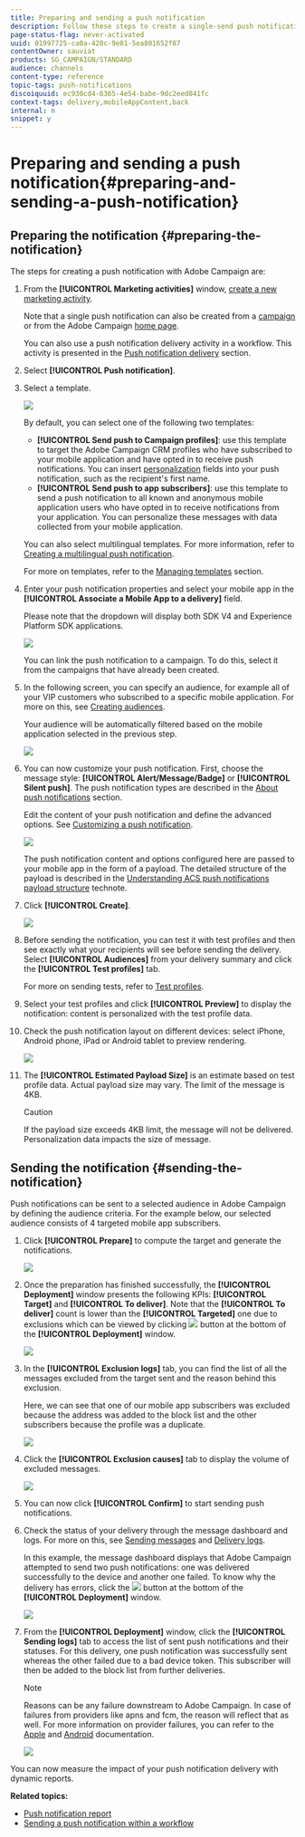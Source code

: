 ```yaml
---
title: Preparing and sending a push notification
description: Follow these steps to create a single-send push notification in Adobe Campaign.
page-status-flag: never-activated
uuid: 01997725-ca0a-420c-9e81-5ea801652f87
contentOwner: sauviat
products: SG_CAMPAIGN/STANDARD
audience: channels
content-type: reference
topic-tags: push-notifications
discoiquuid: ec930cd4-6365-4e54-babe-9dc2eed041fc
context-tags: delivery,mobileAppContent,back
internal: n
snippet: y
---
```


# Preparing and sending a push notification{#preparing-and-sending-a-push-notification}

## Preparing the notification {#preparing-the-notification}

The steps for creating a push notification with Adobe Campaign are:

1. From the **[!UICONTROL Marketing activities]** window, [create a new marketing activity](../../start/using/marketing-activities.md#creating-a-marketing-activity).

   Note that a single push notification can also be created from a [campaign](../../start/using/marketing-activities.md#creating-a-marketing-activity) or from the Adobe Campaign [home page](../../start/using/interface-description.md#home-page).

   You can also use a push notification delivery activity in a workflow. This activity is presented in the [Push notification delivery](../../automating/using/push-notification-delivery.md) section.

1. Select **[!UICONTROL Push notification]**.
1. Select a template. 

   ![](assets/push_notif_type.png)

   By default, you can select one of the following two templates:

    * **[!UICONTROL Send push to Campaign profiles]**: use this template to target the Adobe Campaign CRM profiles who have subscribed to your mobile application and have opted in to receive push notifications. You can insert [personalization](../../designing/using/personalization.md#inserting-a-personalization-field) fields into your push notification, such as the recipient's first name.
    * **[!UICONTROL Send push to app subscribers]**: use this template to send a push notification to all known and anonymous mobile application users who have opted in to receive notifications from your application. You can personalize these messages with data collected from your mobile application.

   You can also select multilingual templates. For more information, refer to [Creating a multilingual push notification](../../channels/using/creating-a-multilingual-push-notification.md).

   For more on templates, refer to the [Managing templates](../../start/using/marketing-activity-templates.md) section.

1. Enter your push notification properties and select your mobile app in the **[!UICONTROL Associate a Mobile App to a delivery]** field.

   Please note that the dropdown will display both SDK V4 and Experience Platform SDK applications.

   ![](assets/push_notif_properties.png)

   You can link the push notification to a campaign. To do this, select it from the campaigns that have already been created.

1. In the following screen, you can specify an audience, for example all of your VIP customers who subscribed to a specific mobile application. For more on this, see [Creating audiences](../../audiences/using/creating-audiences.md).

   Your audience will be automatically filtered based on the mobile application selected in the previous step.

   ![](assets/push_notif_audience.png)

1. You can now customize your push notification. First, choose the message style: **[!UICONTROL Alert/Message/Badge]** or **[!UICONTROL Silent push]**. The push notification types are described in the [About push notifications](../../channels/using/about-push-notifications.md) section.

   Edit the content of your push notification and define the advanced options. See [Customizing a push notification](../../channels/using/customizing-a-push-notification.md).

   ![](assets/push_notif_content.png)

   The push notification content and options configured here are passed to your mobile app in the form of a payload. The detailed structure of the payload is described in the [Understanding ACS push notifications payload structure](https://helpx.adobe.com/campaign/kb/understanding-campaign-standard-push-notifications-payload-struc.html) technote. 

1. Click **[!UICONTROL Create]**. 

   ![](assets/push_notif_content_2.png)

1. Before sending the notification, you can test it with test profiles and then see exactly what your recipients will see before sending the delivery. Select **[!UICONTROL Audiences]** from your delivery summary and click the **[!UICONTROL Test profiles]** tab.

   For more on sending tests, refer to [Test profiles](../../sending/using/sending-proofs.md).

1. Select your test profiles and click **[!UICONTROL Preview]** to display the notification: content is personalized with the test profile data.
1. Check the push notification layout on different devices: select iPhone, Android phone, iPad or Android tablet to preview rendering.

   ![](assets/push_notif_preview.png)

1. The **[!UICONTROL Estimated Payload Size]** is an estimate based on test profile data. Actual payload size may vary. The limit of the message is 4KB.

   >[!CAUTION]
   >
   >If the payload size exceeds 4KB limit, the message will not be delivered. Personalization data impacts the size of message.

## Sending the notification {#sending-the-notification}

Push notifications can be sent to a selected audience in Adobe Campaign by defining the audience criteria. For the example below, our selected audience consists of 4 targeted mobile app subscribers.

1. Click **[!UICONTROL Prepare]** to compute the target and generate the notifications.

   ![](assets/push_send_1.png)

1. Once the preparation has finished successfully, the **[!UICONTROL Deployment]** window presents the following KPIs: **[!UICONTROL Target]** and **[!UICONTROL To deliver]**. Note that the **[!UICONTROL To deliver]** count is lower than the **[!UICONTROL Targeted]** one due to exclusions which can be viewed by clicking ![](assets/lp_link_properties.png) button at the bottom of the **[!UICONTROL Deployment]** window. 

   ![](assets/push_send_2.png)

1. In the **[!UICONTROL Exclusion logs]** tab, you can find the list of all the messages excluded from the target sent and the reason behind this exclusion.

   Here, we can see that one of our mobile app subscribers was excluded because the address was added to the block list and the other subscribers because the profile was a duplicate.

   ![](assets/push_send_5.png)

1. Click the **[!UICONTROL Exclusion causes]** tab to display the volume of excluded messages.

   ![](assets/push_send_7.png)

1. You can now click **[!UICONTROL Confirm]** to start sending push notifications.
1. Check the status of your delivery through the message dashboard and logs. For more on this, see [Sending messages](../../sending/using/confirming-the-send.md) and [Delivery logs](../../sending/using/monitoring-a-delivery.md#delivery-logs).

   In this example, the message dashboard displays that Adobe Campaign attempted to send two push notifications: one was delivered successfully to the device and another one failed. To know why the delivery has errors, click the ![](assets/lp_link_properties.png) button at the bottom of the **[!UICONTROL Deployment]** window.

   ![](assets/push_send_4.png)

1. From the **[!UICONTROL Deployment]** window, click the **[!UICONTROL Sending logs]** tab to access the list of sent push notifications and their statuses. For this delivery, one push notification was successfully sent whereas the other failed due to a bad device token. This subscriber will then be added to the block list from further deliveries.

   >[!NOTE]
   >
   >Reasons can be any failure downstream to Adobe Campaign. In case of failures from providers like apns and fcm, the reason will reflect that as well. For more information on provider failures, you can refer to the [Apple](https://developer.apple.com/library/content/documentation/NetworkingInternet/Conceptual/RemoteNotificationsPG/CommunicatingwithAPNs.html) and [Android](https://firebase.google.com/docs/cloud-messaging/http-server-ref  ) documentation.

   ![](assets/push_send_6.png)

You can now measure the impact of your push notification delivery with dynamic reports.

**Related topics:**

* [Push notification report](../../reporting/using/push-notification-report.md)
* [Sending a push notification within a workflow](../../automating/using/push-notification-delivery.md)

